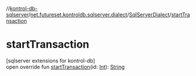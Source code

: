 //[kontrol-db-sqlserver](../../../index.md)/[net.futureset.kontroldb.sqlserver.dialect](../index.md)/[SqlServerDialect](index.md)/[startTransaction](start-transaction.md)

# startTransaction

[sqlserver extensions for kontrol-db]\
open override fun [startTransaction](start-transaction.md)(id: [Int](https://kotlinlang.org/api/latest/jvm/stdlib/kotlin/-int/index.html)): [String](https://kotlinlang.org/api/latest/jvm/stdlib/kotlin/-string/index.html)
